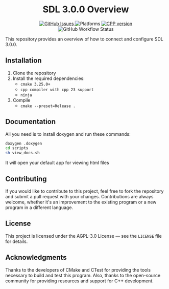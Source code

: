 <h1 align="center">SDL 3.0.0 Overview</h1>

<div align="center" style="text-align: center;">
  <div>
    <a href="https://github.com/geugenm/advanced-hello-world/issues">
      <img src="https://img.shields.io/github/issues-raw/geugenm/advanced-hello-world?style=for-the-badge" alt="GitHub Issues">
    </a>
    <img src="https://img.shields.io/badge/platform-linux%20-informational?style=for-the-badge&amp;logo=manjaro" alt="Platforms">
    <a href="https://en.cppreference.com/w/cpp/23">
      <img src="https://img.shields.io/badge/cpp-23-informational?style=for-the-badge&amp;logo=cplusplus" alt="CPP version">
    </a>
  </div>
   <img alt="GitHub Workflow Status" src="https://img.shields.io/github/actions/workflow/status/geugenm/sdl-overview/build_ubuntu_latest.yml?style=for-the-badge">
</div>



This repository provides an overview of how to connect and configure SDL 3.0.0.

## Installation

1. Clone the repository
2. Install the required dependencies:
    - `cmake 3.25.0+`
    - `cpp compiler with cpp 23 support`
    - `ninja`
3. Compile
    - `cmake --preset=Release .`

## Documentation

All you need is to install doxygen and run these commands:
```bash
doxygen .doxygen
cd scripts
sh view_docs.sh
```
It will open your default app for viewing html files

## Contributing

If you would like to contribute to this project, feel free to fork the repository and submit a pull request with your
changes. Contributions are always welcome, whether it's an improvement to the existing program or a new program in a
different language.

## License

This project is licensed under the AGPL-3.0 License — see the `LICENSE` file for details.

## Acknowledgments

Thanks to the developers of CMake and CTest for providing the tools necessary to build and test this program. Also,
thanks to the open-source community for providing resources and support for C++ development.